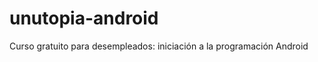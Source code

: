 unutopia-android
================

Curso gratuito para desempleados: iniciación a la programación Android